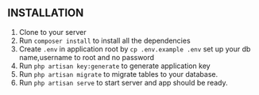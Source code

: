 ## INSTALLATION

1. Clone to your server
2. Run `composer install` to install all the dependencies
3. Create `.env` in application root by  ``cp .env.example .env`` set up your db name,username to root and no password
4. Run `php artisan key:generate` to generate application key
5. Run `php artisan migrate` to migrate tables to your database.
6. Run `php artisan serve` to start server and app should be ready.
   
